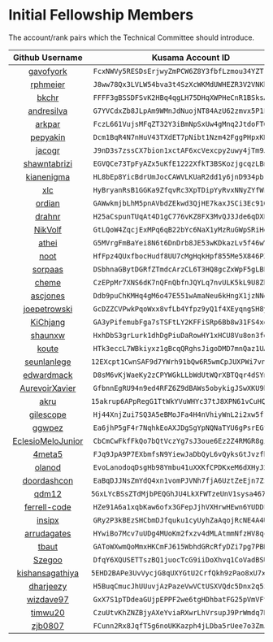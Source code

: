 # Initial Fellowship Members

The account/rank pairs which the Technical Committee should introduce.

| Github Username | Kusama Account ID | Rank |
| :---: | :---: | :---: |
| [gavofyork](https://github.com/gavofyork) | `FcxNWVy5RESDsErjwyZmPCW6Z8Y3fbfLzmou34YZTrbcraL` | 7 |
| [rphmeier](https://github.com/rphmeier)  | `J8ww78Qx3LVLW54bva3t4SzXcWKMdUWHEZR3V2VNKbmQgE8` | 6 |
| [bkchr](https://github.com/bkchr) | `FFFF3gBSSDFSvK2HBq4qgLH75DHqXWPHeCnR1BSksAMacBs` | 6 |
| [andresilva](https://github.com/andresilva) | `G7YVCdxZb8JLpAm9WMnJdNuojNT84AzU62zmvx5P1FMNtg2` | 5 |
| [arkpar](https://github.com/arkpar) | `FczL661VujsMFqZT32Y3iBmNpSxUw4gMnq2JtdoFT6rJzr4` | 5 |
| [pepyakin](https://github.com/pepyakin)  | `Dcm1BqR4N7nHuV43TXdET7pNibt1Nzm42FggPHpxKRven53` | 5 |
| [jacogr](https://github.com/jacogr) | `J9nD3s7zssCX7bion1xctAF6xcVexcpy2uwy4jTm9JL8yuK` | 5 |
| [shawntabrizi](https://github.com/shawntabrizi) | `EGVQCe73TpFyAZx5uKfE1222XfkT3BSKozjgcqzLBnc5eYo` | 4 |
| [kianenigma](https://github.com/kianenigma) | `HL8bEp8YicBdrUmJocCAWVLKUaR2dd1y6jnD934pbre3un1` | 4 |
| [xlc](https://github.com/xlc) | `HyBryanRsB1GGKa9ZfqvRc3XpTDipYyRvxNNyZYfWFcenhd` | 4 |
| [ordian](https://github.com/ordian) | `GAWwkmjbLhM5pnAVbdZEkwd3QjHE7kaxJSCi3Ec91Q3QSDW` | 3 |
| [drahnr](https://github.com/drahnr) | `H25aCspunTUqAt4D1gC776vKZ8FX3MvQJ3Jde6qDXPQaFxk` | 3 |
| [NikVolf](https://github.com/NikVolf) | `GtLQoW4ZqcjExMPq6qB22bYc6NaX1yMzRuGWpSRiHqnzRb9` | 3 |
| [athei](https://github.com/athei) | `G5MVrgFmBaYei8N6t6DnDrb8JE53wKDkazLv5f46wVpi14y` | 3 |
| [noot](https://github.com/noot) | `HfFpz4QUxfbocHudf8UU7cMgHqkHpf855Me5X846PZAsAYE` | 3 | 
| [sorpaas](https://github.com/sorpaas) | `DSbhnaGBytDGRfZTmdcArzCL6T3HQ8gcZxWpF5gLBP6y1Qe` | 3 |
| [cheme](https://github.com/cheme) | `CzEPpMr7XNS6dK7nQFnQbfnJQYLq7nvULK5kL9U8Zb6CTJm` | 3 |
| [ascjones](https://github.com/ascjones) | `Ddb9puChKMHq4gM6o47E551wAmaNeu6kHngX1jzNNqAw782` | 2 |
| [joepetrowski](https://github.com/joepetrowski) | `GcDZZCVPwkPqoWxx8vfLb4Yfpz9yQ1f4XEyqngSH8ygsL9p` | 2 |
| [KiChjang](https://github.com/KiChjang) | `GA3yPifemubFga7sTSFtLY2KFFiSRp6Bb8w31FS4xqgAvCz` | 2 |
| [shaunxw](https://github.com/shaunxw) | `HxhDbS3grLurk1dhDgPiuDaRowHY1xHCU8Vu8on3fdg85tx` | 2 |
| [koute](https://github.com/koute) | `HTk3eccL7WBkiyxz1gBcqQRghsJigoDMD7mnQaz1UAbMpQV` | 2 |
| [seunlanlege](https://github.com/seunlanlege) | `12EXcpt1CwnSAF9d7YWrh91bQw6R5wmCpJUXPWi7vn2CZFpJ` | 2 |
| [edwardmack](https://github.com/edwardmack) | `D8sM6vKjWaeKy2zCPYWGkLLbWdUtWQrXBTQqr4dSYnVQo21` | 2 |
| [AurevoirXavier](https://github.com/AurevoirXavier) | `GfbnnEgRU94n9ed4RFZ6Z9dBAWs5obykigJSwXKU9hsT2uU` | 1 |
| [akru](https://github.com/akru) | `15akrup6APpRegG1TtWkYVuWHYc37tJ8XPN61vCuHQUi65Mx` | 1 |
| [gilescope](https://github.com/gilescope) | `Hj44XnjZui7SQ3A5eBMoJFa4H4nVhiyWnL2i2xw5f1YqzRX` | 1 |
| [ggwpez](https://github.com/ggwpez) | `Ea6jhP5gF4r7NqhkEoAXJDgSgYpNQNaTYU6gPsrEGfctaKR` | 1 |
| [EclesioMeloJunior](https://github.com/EclesioMeloJunior) | `CbCmCwFkfFkQo7bQtVczYg7sJ3oue6Ez2Z4RMGR8gi8deRk` | 1 |
| [4meta5](https://github.com/4meta5) | `FJq9JpA9P7EXbmfsN9YiewJaDbQyL6vQyksGtJvzfbn6zf8` | 1 |
| [olanod](https://github.com/olanod) | `EvoLanodoqDsgHb98Ymbu41uXXKfCPDKxeM6dXHyJ2JoVus` | 1 |
| [doordashcon](https://github.com/doordashcon) | `EaBqDJJNsZmYdQ4xn1vomPJVNh7fjA6UztZeEjn7ZzdeT7V` | 1 |
| [qdm12](https://github.com/qdm12) | `5GxLYcBSsZTdMjbPEQGhJU4LkXFWTzeUnV1sysa467hSkEa8` | 1 |
| [ferrell-code](https://github.com/ferrell-code) | `HZe91A6a1xqbKaw6ofx3GFepJjhVXHrwHEwn6YUDDFphpX9` | 1 |
| [insipx](https://github.com/insipx) | `GRy2P3kBEzSHCbmDJfquku1cyUyhZaAqojRcNE4A4U3MnLd` | 1 |
| [arrudagates](https://github.com/arrudagates) | `HYwiBo7Mcv7uUDg4MUoKm2fxzv4dMLAtmmNfzHV8qcQJpAE` | 1 |
| [tbaut](https://github.com/tbaut) | `GAToWXwmQoMmxHKCmFJ615WbhdGRcRfyDZi7pg7PBRpQuNY` | 1 |
| [Szegoo](https://github.com/Szegoo) | `DfqY6XQUSETTszBQ1juocTcG9iiDoXhvq1CoVadBSUqTGJS` | 1 |
| [kishansagathiya](https://github.com/kishansagathiya) | `5EHD2BAPe3UvVycjG8qUXYGtU2CrfQkh9zPao8xU7x2iPPtH` | 1 |
| [dharjeezy](https://github.com/dharjeezy) | `H5BuqCmucJhUUuvjAzPazeVwVCtUSXVQdc5Dnx2q5zD7rVn` | 1 |
| [wizdave97](https://github.com/wizdave97) | `GxX7S1pTDdeaGUjpEPPF2we6tgHDhbatFG25pVmVFtGHLH6` | 1 |
| [timwu20](https://github.com/timwu20) | `CzuUtvKhZNZBjyAXeYviaRXwrLhVrsupJ9PrWmdq7BJTjGR` | 1 |
| [zjb0807](https://github.com/zjb0807) | `FCunn2Rx8JqfT5g6noUKKazph4jLDba5rUee7o3ZmJ362Ju` | 1 |
